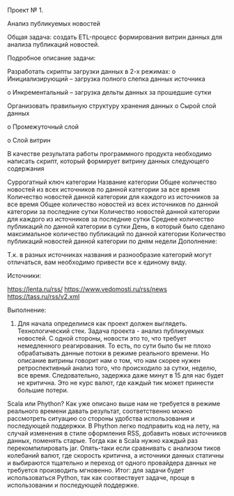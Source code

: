 Проект № 1.

Анализ публикуемых новостей

Общая задача: создать ETL-процесс формирования витрин данных для анализа публикаций новостей.

Подробное описание задачи:

Разработать скрипты загрузки данных в 2-х режимах:
o   Инициализирующий – загрузка полного слепка данных источника

o   Инкрементальный – загрузка дельты данных за прошедшие сутки

Организовать правильную структуру хранения данных
o   Сырой слой данных

o   Промежуточный слой

o   Слой витрин

В качестве результата работы программного продукта необходимо написать скрипт, который формирует витрину данных следующего содержания

Суррогатный ключ категории
Название категории
Общее количество новостей из всех источников по данной категории за все время
Количество новостей данной категории для каждого из источников за все время
Общее количество новостей из всех источников по данной категории за последние сутки
Количество новостей данной категории для каждого из источников за последние сутки
Среднее количество публикаций по данной категории в сутки
День, в который было сделано максимальное количество публикаций по данной категории
Количество публикаций новостей данной категории по дням недели
Дополнение:

Т.к. в разных источниках названия и разнообразие категорий могут отличаться, вам необходимо привести все к единому виду.

Источники:

https://lenta.ru/rss/
https://www.vedomosti.ru/rss/news
https://tass.ru/rss/v2.xml

Выполнение:
1) Для начала определимся как проект должен выглядеть.
Технологический стек.
Задача проекта - анализ публикуемых новостей. С одной стороны, новости это то, что требует немедленного реагирования. То есть, по сути было бы не плохо обрабатывать данные потоки в режиме реального времени. Но описание витрины говорит нам о том, что нам скорее нужен ретроспективный анализ того, что происходило за сутки, неделю, все время. Следовательно, задержка даже минут в 15 для нас будет не критична. Это не курс валют, где каждый тик может принести большие потери.

Scala или Phython? 
Как уже описано выше нам не требуется в режиме реального времени давать результат, соответственно можно рассмотреть ситуацию со стороны удобства использования и последующей поддержки. В Phython легко подправить код на лету, на случай изменения в стиле оформления RSS, добавить новых источников данных, поменять старые. Тогда как в Scala нужно каждый раз перекомпилировать jar. Опять-таки если сравнивать с анализом тиков колебаний валют, где скорость критична, а источники данных статичны и выбираются тщательно и переход от одного провайдера данных не требуется производить мгновенно. 
Итог: для задачи будет использоваться Python, так как соотвествует задаче, проще в использовании и последующей поддержке.

